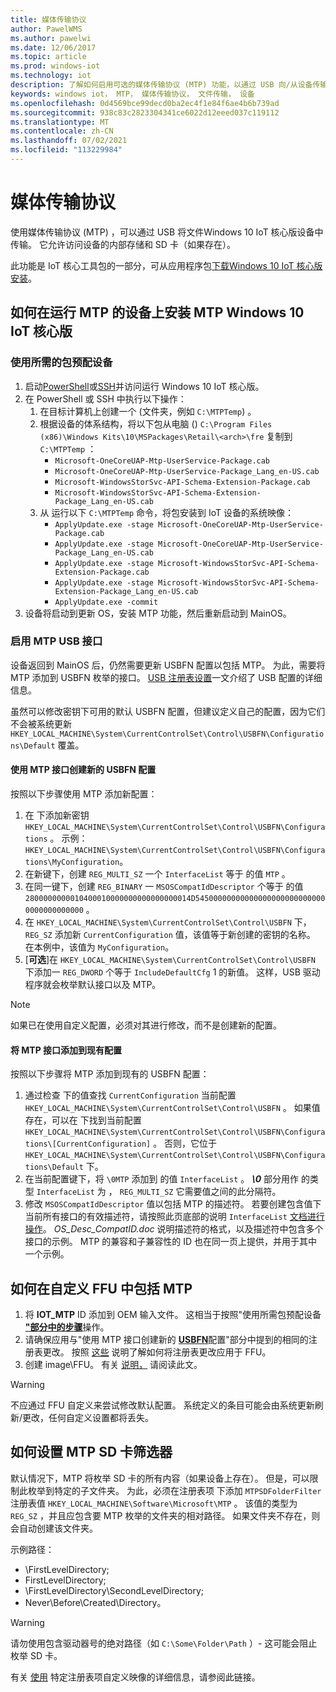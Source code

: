 ```yaml
---
title: 媒体传输协议
author: PawelWMS
ms.author: pawelwi
ms.date: 12/06/2017
ms.topic: article
ms.prod: windows-iot
ms.technology: iot
description: 了解如何启用可选的媒体传输协议 (MTP) 功能，以通过 USB 向/从设备传输文件。
keywords: windows iot， MTP， 媒体传输协议， 文件传输， 设备
ms.openlocfilehash: 0d4569bce99decd0ba2ec4f1e84f6ae4b6b739ad
ms.sourcegitcommit: 938c83c2823304341ce6022d12eeed037c119112
ms.translationtype: MT
ms.contentlocale: zh-CN
ms.lasthandoff: 07/02/2021
ms.locfileid: "113229984"
---
```

# <a name="media-transfer-protocol"></a>媒体传输协议
使用媒体传输协议 (MTP) ，可以通过 USB 将文件Windows 10 IoT 核心版设备中传输。 它允许访问设备的内部存储和 SD 卡（如果存在）。

此功能是 IoT 核心工具包的一部分，可从应用程序包[下载Windows 10 IoT 核心版安装](https://www.microsoft.com/en-us/download/details.aspx?id=55031)。

## <a name="how-to-install-the-mtp-feature-on-a-device-running-windows-10-iot-core"></a>如何在运行 MTP 的设备上安装 MTP Windows 10 IoT 核心版

### <a name="provisioning-the-device-with-required-packages"></a>使用所需的包预配设备

1. 启动[PowerShell](../connect-your-device/PowerShell.md)或[SSH](../connect-your-device/SSH.md)并访问运行 Windows 10 IoT 核心版。
2. 在 PowerShell 或 SSH 中执行以下操作：
    1. 在目标计算机上创建一个 (文件夹，例如 `C:\MTPTemp`) 。
    2. 根据设备的体系结构，将以下包从电脑 () `C:\Program Files (x86)\Windows Kits\10\MSPackages\Retail\<arch>\fre` 复制到 `C:\MTPTemp` ：
        * `Microsoft-OneCoreUAP-Mtp-UserService-Package.cab`
        * `Microsoft-OneCoreUAP-Mtp-UserService-Package_Lang_en-US.cab`
        * `Microsoft-WindowsStorSvc-API-Schema-Extension-Package.cab`
        * `Microsoft-WindowsStorSvc-API-Schema-Extension-Package_Lang_en-US.cab`
    3. 从 运行以下 `C:\MTPTemp` 命令，将包安装到 IoT 设备的系统映像：
        * `ApplyUpdate.exe -stage Microsoft-OneCoreUAP-Mtp-UserService-Package.cab`
        * `ApplyUpdate.exe -stage Microsoft-OneCoreUAP-Mtp-UserService-Package_Lang_en-US.cab`
        * `ApplyUpdate.exe -stage Microsoft-WindowsStorSvc-API-Schema-Extension-Package.cab`
        * `ApplyUpdate.exe -stage Microsoft-WindowsStorSvc-API-Schema-Extension-Package_Lang_en-US.cab`
        * `ApplyUpdate.exe -commit`
3. 设备将启动到更新 OS，安装 MTP 功能，然后重新启动到 MainOS。

### <a name="enabling-the-mtp-usb-interface"></a>启用 MTP USB 接口

设备返回到 MainOS 后，仍然需要更新 USBFN 配置以包括 MTP。 为此，需要将 MTP 添加到 USBFN 枚举的接口。
[USB 注册表设置](https://docs.microsoft.com/windows-hardware/drivers/usbcon/usb-registry-settings-for-a-function-controller-driver)一文介绍了 USB 配置的详细信息。

虽然可以修改密钥下可用的默认 USBFN 配置，但建议定义自己的配置，因为它们不会被系统更新 `HKEY_LOCAL_MACHINE\System\CurrentControlSet\Control\USBFN\Configurations\Default` 覆盖。

#### <a name="creating-a-new-usbfn-configuration-with-the-mtp-interface"></a>使用 MTP 接口创建新的 USBFN 配置

按照以下步骤使用 MTP 添加新配置：
1. 在 下添加新密钥 `HKEY_LOCAL_MACHINE\System\CurrentControlSet\Control\USBFN\Configurations` 。 示例：`HKEY_LOCAL_MACHINE\System\CurrentControlSet\Control\USBFN\Configurations\MyConfiguration`。
2. 在新键下，创建 `REG_MULTI_SZ` 一个 `InterfaceList` 等于 的值 `MTP` 。
3. 在同一键下，创建 `REG_BINARY` 一 `MSOSCompatIdDescriptor` 个等于 的值 `2800000000010400010000000000000000014D545000000000000000000000000000000000000000` 。
4. 在 `HKEY_LOCAL_MACHINE\System\CurrentControlSet\Control\USBFN` 下， `REG_SZ` 添加新 `CurrentConfiguration` 值，该值等于新创建的密钥的名称。 在本例中，该值为 `MyConfiguration`。
5. [**可选**]在 `HKEY_LOCAL_MACHINE\System\CurrentControlSet\Control\USBFN` 下添加一 `REG_DWORD` 个等于 `IncludeDefaultCfg` 1 的新值。 这样，USB 驱动程序就会枚举默认接口以及 MTP。

> [!NOTE]
> 如果已在使用自定义配置，必须对其进行修改，而不是创建新的配置。

#### <a name="adding-the-mtp-interface-to-an-existing-configuration"></a>将 MTP 接口添加到现有配置

按照以下步骤将 MTP 添加到现有的 USBFN 配置：
1. 通过检查 下的值查找 `CurrentConfiguration` 当前配置 `HKEY_LOCAL_MACHINE\System\CurrentControlSet\Control\USBFN` 。 如果值存在，可以在 下找到当前配置 `HKEY_LOCAL_MACHINE\System\CurrentControlSet\Control\USBFN\Configurations\[CurrentConfiguration]` 。 否则，它位于 `HKEY_LOCAL_MACHINE\System\CurrentControlSet\Control\USBFN\Configurations\Default` 下。
2. 在当前配置键下，将 `\0MTP` 添加到 的值 `InterfaceList` 。 ***\0*** 部分用作 的类型 `InterfaceList` 为 ， `REG_MULTI_SZ` 它需要值之间的此分隔符。
3. 修改 `MSOSCompatIdDescriptor` 值以包括 MTP 的描述符。 若要创建包含值下当前所有接口的有效描述符，请按照此页底部的说明 `InterfaceList` [文档进行操作](https://msdn.microsoft.com/windows/hardware/gg463179.aspx)。 *OS_Desc_CompatID.doc* 说明描述符的格式，以及描述符中包含多个接口的示例。 MTP 的兼容和子兼容性的 ID 也在同一页上提供，并用于其中一个示例。

## <a name="how-to-include-mtp-in-your-custom-ffu"></a>如何在自定义 FFU 中包括 MTP

1. 将 **IOT_MTP** ID 添加到 OEM 输入文件。 这相当于按照"使用所需包预配设备 [**"部分中的步骤**](#provisioning-the-device-with-required-packages)操作。
2. 请确保应用与"使用 MTP 接口创建新的 [**USBFN**](#creating-a-new-usbfn-configuration-with-the-mtp-interface)配置"部分中提到的相同的注册表更改。 按照 [这些](https://docs.microsoft.com/windows-hardware/manufacture/iot/add-a-registry-setting-to-an-image) 说明了解如何将注册表更改应用于 FFU。
3. 创建 image\FFU。 有关 [说明，](https://docs.microsoft.com/windows-hardware/manufacture/iot/create-a-basic-image) 请阅读此文。

> [!WARNING]
> 不应通过 FFU 自定义来尝试修改默认配置。 系统定义的条目可能会由系统更新刷新/更改，任何自定义设置都将丢失。

## <a name="how-to-set-up-the-mtp-sd-card-filter"></a>如何设置 MTP SD 卡筛选器

默认情况下，MTP 将枚举 SD 卡的所有内容（如果设备上存在）。 但是，可以限制此枚举到特定的子文件夹。 为此，必须在注册表项 下添加 `MTPSDFolderFilter` 注册表值 `HKEY_LOCAL_MACHINE\Software\Microsoft\MTP` 。
该值的类型为 `REG_SZ` ，并且应包含要 MTP 枚举的文件夹的相对路径。 如果文件夹不存在，则会自动创建该文件夹。

示例路径：
- \FirstLevelDirectory;
- FirstLevelDirectory;
- \FirstLevelDirectory\SecondLevelDirectory;
- Never\Before\Created\Directory。

> [!WARNING]
> 请勿使用包含驱动器号的绝对路径（如 `C:\Some\Folder\Path` ）- 这可能会阻止枚举 SD 卡。

有关 [使用](https://docs.microsoft.com/windows-hardware/manufacture/iot/add-a-registry-setting-to-an-image) 特定注册表项自定义映像的详细信息，请参阅此链接。
